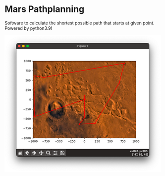 # Mars Pathplanning
 Software to calculate the shortest possible path that starts at given point. Powered by python3.9!


![image](https://github.com/marcobackup/Mars-Pathplanning/blob/main/docs/swImage.png?raw=true)
